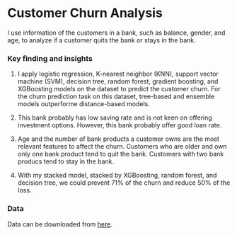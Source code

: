 # Customer Churn Analysis
I use information of the customers in a bank, such as balance, gender, and age, to analyze if a customer quits the bank or stays in the bank.

### Key finding and insights
1. I apply logistic regression, K-nearest neighbor (KNN), support vector machine (SVM), decision tree, random forest, gradient boosting,
   and XGBoosting models on the dataset to predict the customer churn. For the churn prediction task on this dataset,
   tree-based and ensemble models outperforme distance-based models.

2. This bank probably has low saving rate and is not keen on offering investment options. However, this bank probably offer good loan rate.

3. Age and the number of bank products a customer owns are the most relevant features to affect the churn. Customers who are older and own only one bank product tend to quit the bank.
   Customers with two bank producs tend to stay in the bank.

4. With my stacked model, stacked by XGBoosting, random forest, and decision tree, we could prevent 71% of the churn and reduce 50% of the loss.

### Data
Data can be downloaded from [here](https://www.kaggle.com/datasets/divu2001/customer-churn-rate/data]).

